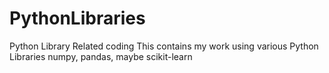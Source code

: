 # PythonLibraries
Python Library Related coding
This contains my work using various Python Libraries
numpy, pandas, maybe scikit-learn
